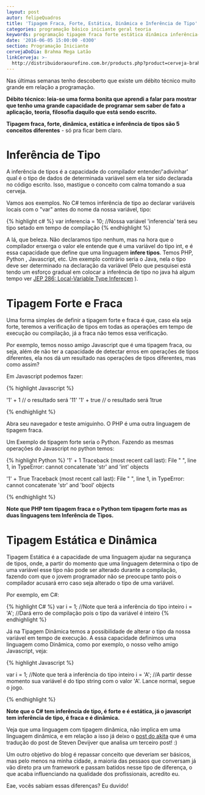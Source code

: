 ```yaml
---
layout: post
autor: felipeQuadros
title: 'Tipagem Fraca, Forte, Estática, Dinâmica e Inferência de Tipo'
categories: programação básico iniciante geral teoria
keywords: programação tipagem fraca forte estática dinâmica inferência-de-tipo linguagem
date: '2016-06-05 15:00:00 -0300'
section: Programação Iniciante
cervejaDoDia: Brahma Mega Latão
linkCerveja: >-
  http://distribuidoraourofino.com.br/products.php?product=cerveja-brahma-mega-lat%E3o-%252d-550ml-%252d-cx-24-unidades
---
```


Nas últimas semanas tenho descoberto que existe um débito técnico muito grande em relação a programação.

**Débito técnico: leia-se uma forma bonita que aprendi a falar para mostrar que tenho uma grande capacidade de programar sem saber de fato a aplicação, teoria, filosofia daquilo que está sendo escrito.**


**Tipagem fraca, forte, dinâmica, estática e inferência de tipos são 5 conceitos diferentes** - só pra ficar bem claro.

# Inferência de Tipo

A inferência de tipos é a capacidade do compilador entender/'adivinhar' qual é o tipo de dados de determinada variável sem ela ter sido declarada no código escrito. Isso, mastigue o conceito com calma tomando a sua cerveja.

Vamos aos exemplos. No C# temos inferência de tipo ao declarar variáveis locais com o "var" antes do nome da nossa variável, tipo:

{% highlight c# %}
var inferencia = 10; //Nossa variável 'inferencia' terá seu tipo setado em tempo de compilação
{% endhighlight %}

A lá, que beleza. Não declaramos tipo nenhum, mas na hora que o compilador enxerga o valor ele entende que é uma variável do tipo int, e é essa capacidade que define que uma linguagem **infere tipos**. Temos PHP, Python , Javascript, etc. Um exemplo contrário seria o Java, nela o tipo deve ser determinado na declaração da variável (Pelo que pesquisei está tendo um esforço gradual em colocar a inferência de tipo no java há algum tempo ver [JEP 286: Local-Variable Type Inferecen](http://openjdk.java.net/jeps/286) ).

# Tipagem Forte e Fraca

Uma forma simples de definir a tipagem forte e fraca é que, caso ela seja forte, teremos a verificação de tipos em todas as operações em tempo de execução ou compilação, já a fraca não temos essa verificação.

Por exemplo, temos nosso amigo Javascript que é uma tipagem fraca, ou seja, além de não ter a capacidade de detectar erros em operações de tipos diferentes, ela nos dá um resultado nas operações de tipos diferentes, mas como assim?

Em Javascript podemos fazer:

{% highlight Javascript %}

'1' + 1 // o resultado será '11'
'1' + true // o resultado será 1true

{% endhighlight %}

Abra seu navegador e teste amiguinho. O PHP é uma outra linguagem de tipagem fraca.

Um Exemplo de tipagem forte seria o Python. Fazendo as mesmas operações do Javascript no python temos:

{% highlight Python %}
'1' + 1
Traceback (most recent call last): File "
<stdin>", line 1, in <module>
TypeError: cannot concatenate 'str' and 'int' objects</module></stdin>

'1' + True
Traceback (most recent call last): File "
<stdin>", line 1, in <module>
TypeError: cannot concatenate 'str' and 'bool' objects</module></stdin>

{% endhighlight %}

**Note que PHP tem tipagem fraca e o Python tem tipagem forte mas as duas linguagens tem Inferência de Tipos.**

# Tipagem Estática e Dinâmica

Tipagem Estática é a capacidade de uma linguagem ajudar na segurança de tipos, onde, a partir do momento que uma linguagem determina o tipo de uma variável esse tipo não pode ser alterado durante a compilação, fazendo com que o jovem programador não se preocupe tanto pois o compilador acusará erro caso seja alterado o tipo de uma variável.

Por exemplo, em C#:

{% highlight C# %}
var i = 1; //Note que terá a inferência do tipo inteiro
i = 'A'; //Dará erro de compilação pois o tipo da variável é inteiro
{% endhighlight %}

Já na Tipagem Dinâmica temos a possibilidade de alterar o tipo da nossa variável em tempo de execução. A essa capacidade definimos uma linguagem como Dinâmica, como por exemplo, o nosso velho amigo Javascript, veja:

{% highlight Javascript %}

var i = 1; //Note que terá a inferência do tipo inteiro
i = 'A'; //A partir desse momento sua variável é do tipo string com o valor 'A'. Lance normal, segue o jogo.

{% endhighlight %}

**Note que o C# tem inferência de tipo, é forte e é estática, já o javascript tem inferência de tipo, é fraca e é dinâmica.**

Veja que uma linguagem com tipagem dinâmica, não implica em uma linguagem dinâmica, e em relação a isso já deixo o [post do akita](http://www.akitaonrails.com/2008/02/22/tradu-o-tipagem-din-mica-vs-linguagem-din-mica-explicado) que é uma tradução do post de Steven Devijver que analisa um terceiro post! :)

Um outro objetivo do blog é repassar conceito que deveriam ser básicos, mas pelo menos na minha cidade, a maioria das pessaos que conversam já vão direto pra um framework e passam batidos nesse tipo de diferença, o que acaba influenciando na qualidade dos profissionais, acredito eu.

Eae, vocês sabiam essas diferenças? Eu duvido!
